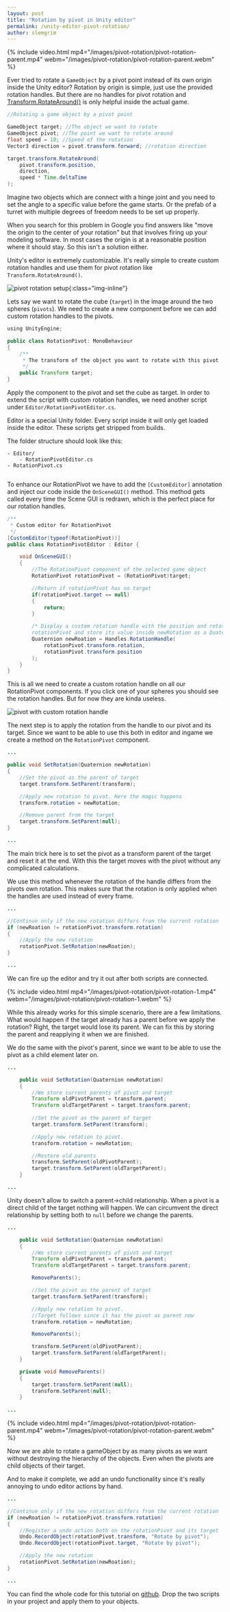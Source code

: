```yaml
---
layout: post
title: "Rotation by pivot in Unity editor"
permalink: /unity-editor-pivot-rotation/
author: slemgrim
--- 
```


{% include video.html 
    mp4="/images/pivot-rotation/pivot-rotation-parent.mp4" 
    webm="/images/pivot-rotation/pivot-rotation-parent.webm" 
%}
 
Ever tried to rotate a `GameObject` by a pivot point instead of its own origin 
inside the Unity editor? Rotation by origin is simple, just use the provided rotation 
handles. But there are no handles for pivot rotation and [Transform.RotateAround()](https://docs.unity3d.com/ScriptReference/Transform.RotateAround.html) 
is only helpful inside the actual game. 

``` java
//Rotating a game object by a pivot point

GameObject target; //The object we want to rotate
GameObject pivot; //The point we want to rotate around
float speed = 10; //Speed of the rotation
Vector3 direction = pivot.transform.forward; //rotation direction

target.transform.RotateAround(
    pivot.transform.position, 
    direction, 
    speed * Time.deltaTime
);
```

Imagine two objects which are connect with a 
hinge joint and you need to set the angle to a specific value before the game starts. 
Or the prefab of a turret with multiple degrees of freedom needs to be set up properly.
 
When you search for this problem in Google you find answers like "move the origin to the center of your rotation" but that involves firing up your 
modeling software. In most cases the origin is at a reasonable position where it should stay. 
So this isn't a solution either.

Unity's editor is extremely customizable. It's really simple to create custom rotation handles and
use them for pivot rotation like `Transform.RotateAround()`.

![pivot rotation setup][pivot-rotation-setup]{:class="img-inline"} 

Lets say we want to rotate the cube (```target```) in the image around the two spheres (```pivots```).
We need to create a new component before we can add custom rotation handles to the pivots.

```java
using UnityEngine;

public class RotationPivot: MonoBehaviour
{
    /**
     * The transform of the object you want to rotate with this pivot 
     */
    public Transform target;
}    
```

Apply the component to the pivot and set the cube as target. 
In order to extend the script with custom rotation handles, we need another script under
`Editor/RotationPivotEditor.cs`.

<div class="message message--info">
Editor is a special Unity folder. Every script inside it will only get loaded inside the editor.
These scripts get stripped from builds.
</div>

The folder structure should look like this:

```
- Editor/
    - RotationPivotEditor.cs
- RotationPivot.cs
    
```

To enhance our RotationPivot we have to add the `[CustomEditor]` annotation 
and inject our code inside the `OnSceneGUI()` method. This method gets called every time 
the Scene GUI is redrawn, which is the perfect place for our rotation handles.

``` java
/**
 * Custom editor for RotationPivot 
 */
[CustomEditor(typeof(RotationPivot))]
public class RotationPivotEditor : Editor {

    void OnSceneGUI()
    {
        //The RotationPivot component of the selected game object
        RotationPivot rotationPivot = (RotationPivot)target;

        //Return if rotationPivot has no target
        if(rotationPivot.target == null)
        {
            return;
        }

        /* Display a custom rotation handle with the position and rotation of 
        rotationPivot and store its value inside newRotation as a Quaternion */
        Quaternion newRoation = Handles.RotationHandle(
            rotationPivot.transform.rotation, 
            rotationPivot.transform.position
        );
    }
}
```

This is all we need to create a custom rotation handle on all our RotationPivot components.
If you click one of your spheres you should see the rotation handles. But for now they are kinda useless.

![pivot with custom rotation handle][pivot-with-handle]

The next step is to apply the rotation from the handle to our pivot and its target. Since we want 
to be able to use this both in editor and ingame we create a method on the `RotationPivot` component.

```java
...

public void SetRotation(Quaternion newRotation)
{
    //Set the pivot as the parent of target
    target.transform.SetParent(transform);

    //Apply new rotation to pivot. Here the magic happens
    transform.rotation = newRotation;

    //Remove parent from the target
    target.transform.SetParent(null);
}

...
```

The main trick here is to set the pivot as a transform parent of the target and reset it at the end.
With this the target moves with the pivot without any complicated calculations.

We use this method whenever the rotation of the handle differs from the pivots own rotation.
This makes sure that the rotation is only applied when the handles are used instead of every frame.

```java
...

//Continue only if the new rotation differs from the current rotation
if (newRoation != rotationPivot.transform.rotation)
{
    //Apply the new rotation
    rotationPivot.SetRotation(newRoation);
}

...
```

We can fire up the editor and try it out after both scripts are connected.

{% include video.html 
    mp4="/images/pivot-rotation/pivot-rotation-1.mp4" 
    webm="/images/pivot-rotation/pivot-rotation-1.webm" 
%}
 
While this already works for this simple scenario, there are a few limitations.
What would happen if the target already has a parent before we apply the rotation?
Right, the target would lose its parent. We can fix this by storing the parent and reapplying it
when we are finished. 

We do the same with the pivot's parent, since we want to be able to use the pivot as a 
child element later on.

```java
...

    public void SetRotation(Quaternion newRotation)
    {
        //We store current parents of pivot and target
        Transform oldPivotParent = transform.parent;
        Transform oldTargetParent = target.transform.parent;
        
        //Set the pivot as the parent of target
        target.transform.SetParent(transform);

        //Apply new rotation to pivot. 
        transform.rotation = newRotation;

        //Restore old parents
        transform.SetParent(oldPivotParent);
        target.transform.SetParent(oldTargetParent);
    }

...
```

Unity doesn't allow to switch a parent->child relationship. When a pivot is a
direct child of the target nothing will happen. We can circumvent the direct relationship
by setting both to `null` before we change the parents.

```java
...

    public void SetRotation(Quaternion newRotation)
    {
        //We store current parents of pivot and target
        Transform oldPivotParent = transform.parent;
        Transform oldTargetParent = target.transform.parent;

        RemoveParents();

        //Set the pivot as the parent of target
        target.transform.SetParent(transform);

        //Apply new rotation to pivot. 
        //Target follows since it has the pivot as parent now
        transform.rotation = newRotation;

        RemoveParents();

        transform.SetParent(oldPivotParent);
        target.transform.SetParent(oldTargetParent);
    }

    private void RemoveParents()
    {
        target.transform.SetParent(null);
        transform.SetParent(null);
    }
    
...
```

{% include video.html 
    mp4="/images/pivot-rotation/pivot-rotation-parent.mp4" 
    webm="/images/pivot-rotation/pivot-rotation-parent.webm" 
%}

Now we are able to rotate a gameObject by as many pivots as we want without destroying the
hierarchy of the objects. Even when the pivots are child objects of their target.

And to make it complete, we add an undo functionality since it's really annoying to undo editor actions
by hand.

```java
...

//Continue only if the new rotation differs from the current rotation
if (newRoation != rotationPivot.transform.rotation)
{
    //Register a undo action both on the rotationPivot and its target
    Undo.RecordObject(rotationPivot.transform, "Rotate by pivot");
    Undo.RecordObject(rotationPivot.target, "Rotate by pivot");

    //Apply the new rotation
    rotationPivot.SetRotation(newRoation);
}

...
```

You can find the whole code for this tutorial on [github](https://gist.github.com/Slemgrim/a0e93bfb17659eb8229a97fd47d7f15c).
Drop the two scripts in your project and apply them to your objects. 

[rotation-handle-icon]: /images/pivot-rotation/rotation-handle-icon.png
[pivot-rotation-setup]: /images/pivot-rotation-setup.png
[pivot-with-handle]: /images/pivot-rotation/pivot-with-handle.png